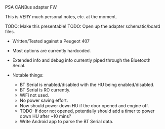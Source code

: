 PSA CANBus adapter FW

This is VERY much personal notes, etc. at the moment.

TODO: Make this presentable!
TODO: Open up the adapter schematic/board files.

- Written/Tested against a Peugeot 407
- Most options are currently hardcoded.
- Extended info and debug info currently piped through the Bluetooth 
Serial.

- Notable things:
	- BT Serial is enabled/disabled with the HU being 
enabled/disabled.
	- BT Serial is RO currently.
	- WiFi not used.
	- No power saving effort.
	- Now should power down HU if the door opened and engine off.
	- TODO: If door not opened, potentially should add a timer to 
power down HU after ~10 mins?
	- Write Android app to parse the BT Serial data.
